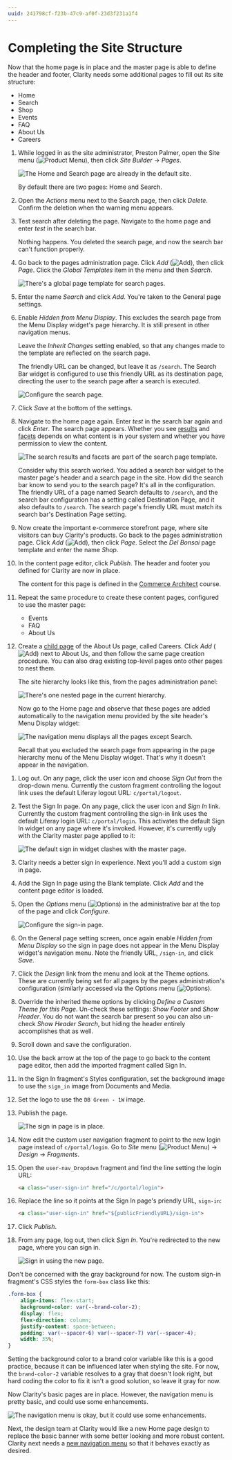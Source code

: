 ```yaml
---
uuid: 241798cf-f23b-47c9-af0f-23d3f231a1f4
---
```

# Completing the Site Structure

<!-- This exercise is too long; we should break it up into two. -Rich --> 

Now that the home page is in place and the master page is able to define the header and footer, Clarity needs some additional pages to fill out its site structure: 

- Home
- Search
- Shop
- Events
- FAQ
- About Us
- Careers

1. While logged in as the site administrator, Preston Palmer, open the Site menu (![Product Menu](../../images/icon-product-menu.png)), then click _Site Builder_ &rarr; _Pages_.

   ![The Home and Search page are already in the default site.](./completing-the-site-structure/images/01.png)

   By default there are two pages: Home and Search.

1. Open the *Actions* menu next to the Search page, then click _Delete_. Confirm the deletion when the warning menu appears.

1. Test search after deleting the page. Navigate to the home page and enter _test_ in the search bar.

   Nothing happens. You deleted the search page, and now the search bar can't function properly.

1. Go back to the pages administration page. Click *Add* (![Add](./../../images/icon-add.png)), then click _Page_. Click the _Global Templates_ item in the menu and then _Search_.

   ![There's a global page template for search pages.](./completing-the-site-structure/images/02.png)

1. Enter the name _Search_ and click _Add_. You're taken to the General page settings.

1. Enable _Hidden from Menu Display_. This excludes the search page from the Menu Display widget's page hierarchy. It is still present in other navigation menus.

   Leave the *Inherit Changes* setting enabled, so that any changes made to the template are reflected on the search page. 

   The friendly URL can be changed, but leave it as `/search`. The Search Bar widget is configured to use this friendly URL as its destination page, directing the user to the search page after a search is executed.

   ![Configure the search page.](./completing-the-site-structure/images/03.png)

1. Click _Save_ at the bottom of the settings.

1. Navigate to the home page again. Enter _test_ in the search bar again and click _Enter_. The search page appears. Whether you see [results](https://learn.liferay.com/en/w/dxp/using-search/search-pages-and-widgets/search-results/search-results) and [facets](https://learn.liferay.com/en/w/dxp/using-search/search-pages-and-widgets/search-facets) depends on what content is in your system and whether you have permission to view the content.

   <!-- In my most recent test I had to set the destination page, it was blank--what gives? -->

   ![The search results and facets are part of the search page template.](./completing-the-site-structure/images/06.png)

   Consider why this search worked. You added a search bar widget to the master page's header and a search page in the site. How did the search bar know to send you to the search page? It's all in the configuration. The friendly URL of a page named Search defaults to `/search`, and the search bar configuration has a setting called Destination Page, and it also defaults to `/search`. The search page's friendly URL must match its search bar's Destination Page setting.

1. Now create the important e-commerce storefront page, where site visitors can buy Clarity's products. Go back to the pages administration page. Click *Add* (![Add](./../../images/icon-add.png)), then click _Page_. Select the _Del Bonsai_ page template and enter the name _Shop_.

1. In the content page editor, click _Publish_. The header and footer you defined for Clarity are now in place.

   The content for this page is defined in the [Commerce Architect](../../commerce-architect.md) course.

1. Repeat the same procedure to create these content pages, configured to use the master page:

   - Events
   - FAQ
   - About Us

1. Create a [child page](https://learn.liferay.com/en/w/dxp/site-building/site-navigation/managing-page-hierarchies) of the About Us page, called Careers. Click *Add* (![Add](../../images/icon-plus.png)) next to About Us, and then follow the same page creation procedure. You can also drag existing top-level pages onto other pages to nest them.

   The site hierarchy looks like this, from the pages administration panel:

   ![There's one nested page in the current hierarchy.](./completing-the-site-structure/images/04.png)

   Now go to the Home page and observe that these pages are added automatically to the navigation menu provided by the site header's Menu Display widget:

   ![The navigation menu displays all the pages except Search.](./completing-the-site-structure/images/05.png)

   Recall that you excluded the search page from appearing in the page hierarchy menu of the Menu Display widget. That's why it doesn't appear in the navigation.

<!-- Maybe break it here. -Rich --> 

1. Log out. On any page, click the user icon and choose _Sign Out_ from the drop-down menu. Currently the custom fragment controlling the logout link uses the default Liferay logout URL: `c/portal/logout`.

1. Test the Sign In page. On any page, click the user icon and _Sign In_ link. Currently the custom fragment controlling the sign-in link uses the default Liferay login URL: `c/portal/login`. This activates the default Sign In widget on any page where it's invoked. However, it's currently ugly with the Clarity master page applied to it:

   ![The default sign in widget clashes with the master page.](./completing-the-site-structure/images/07.png)

1. Clarity needs a better sign in experience. Next you'll add a custom sign in page.

1. Add the Sign In page using the Blank template. Click _Add_ and the content page editor is loaded. 

1. Open the *Options* menu (![Options](../../images/icon-options.png)) in the administrative bar at the top of the page and click _Configure_.

   ![Configure the sign-in page.](./completing-the-site-structure/images/08.png)

1. On the General page setting screen, once again enable _Hidden from Menu Display_ so the sign in page does not appear in the Menu Display widget's navigation menu. Note the friendly URL, `/sign-in`, and click _Save_.

1. Click the _Design_ link from the menu and look at the Theme options. These are currently being set for all pages by the pages administration's configuration (similarly accessed via the Options menu (![Options](../../images/icon-options.png)). 

1. Override the inherited theme options by clicking _Define a Custom Theme for this Page_. Un-check these settings: _Show Footer_ and _Show Header_. You do not want the search bar present so you can also un-check _Show Header Search_, but hiding the header entirely accomplishes that as well.

1. Scroll down and save the configuration.

1. Use the back arrow at the top of the page to go back to the content page editor, then add the imported fragment called Sign In.

1. In the Sign In fragment's Styles configuration, set the background image to use the `sign_in` image from Documents and Media. 

1. Set the logo to use the `DB Green - 1W` image. 

1. Publish the page.

   ![The sign in page is in place.](./completing-the-site-structure/images/09.png)

1. Now edit the custom user navigation fragment to point to the new login page instead of `c/portal/login`. Go to *Site* menu (![Product Menu](../../images/icon-product-menu.png)) &rarr; *Design* &rarr; *Fragments*. 

1. Open the `user-nav_Dropdown` fragment and find the line setting the login URL:

   ```html
   <a class="user-sign-in" href="/c/portal/login">
   ```

1. Replace the line so it points at the Sign In page's priendly URL, `sign-in`:

   ```html
   <a class="user-sign-in" href="${publicFriendlyURL}/sign-in">
   ```

1. Click _Publish_.

   <!-- The change needs to be propagated to the fragment in use. Requires setting Propagate Fragment Changes Automatically in Instance Settings -> Page Fragments. Alternatively, do the manual propagation method and maybe also mention that there's a setting that can be used in testing/dev scenarios. -->

1. From any page, log out, then click _Sign In_. You're redirected to the new page, where you can sign in.

   ![Sign in using the new page.](./completing-the-site-structure/images/10.png)

Don't be concerned with the gray background for now. The custom sign-in fragment's CSS styles the `form-box` class like this:

```css
.form-box {
    align-items: flex-start;
    background-color: var(--brand-color-2);
    display: flex;
    flex-direction: column;
    justify-content: space-between;
    padding: var(--spacer-6) var(--spacer-7) var(--spacer-4);
    width: 35%;
}
```

Setting the background color to a brand color variable like this is a good practice, because it can be influenced later when styling the site. For now, the `brand-color-2` variable resolves to a gray that doesn't look right, but hard coding the color to fix it isn't a good solution, so leave it gray for now.

Now Clarity's basic pages are in place. However, the navigation menu is pretty basic, and could use some enhancements. 

<!-- We could just configure the Careers page to be excluded from the Menu Display navigation, like we did with search and sign-in-->

   ![The navigation menu is okay, but it could use some enhancements.](./completing-the-site-structure/images/05.png)

Next, the design team at Clarity would like a new Home page design to replace the basic banner with some better looking and more robust content. Clarity next needs a [new navigation menu](./creating-navigation-menus.md) so that it behaves exactly as desired.
